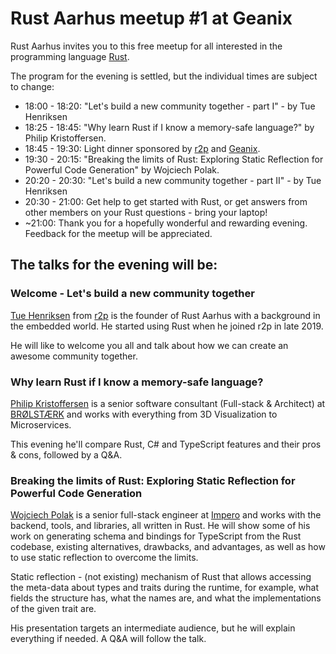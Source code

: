 # Rust Aarhus meetup #1 at Geanix

Rust Aarhus invites you to this free meetup for all interested in the programming language [Rust].

The program for the evening is settled, but the individual times are subject to change:

- 18:00 - 18:20: "Let's build a new community together - part I" - by Tue Henriksen
- 18:25 - 18:45: "Why learn Rust if I know a memory-safe language?" by Philip Kristoffersen.
- 18:45 - 19:30: Light dinner sponsored by [r2p] and [Geanix].
- 19:30 - 20:15: "Breaking the limits of Rust: Exploring Static Reflection for Powerful Code Generation" by Wojciech Polak.
- 20:20 - 20:30: "Let's build a new community together - part II" - by Tue Henriksen
- 20:30 - 21:00: Get help to get started with Rust, or get answers from other members on your Rust questions - bring your laptop!
- ~21:00: Thank you for a hopefully wonderful and rewarding evening. Feedback for the meetup will be appreciated.

## The talks for the evening will be:

### Welcome - Let's build a new community together
[Tue Henriksen][th] from [r2p] is the founder of Rust Aarhus with a background in the embedded world. He started using Rust when he joined r2p in late 2019.

He will like to welcome you all and talk about how we can create an awesome community together.

### Why learn Rust if I know a memory-safe language?
[Philip Kristoffersen][pk] is a senior software consultant (Full-stack & Architect) at [BRØLSTÆRK] and works with everything from 3D Visualization to Microservices.

This evening he'll compare Rust, C# and TypeScript features and their pros & cons, followed by a Q&A.

### Breaking the limits of Rust: Exploring Static Reflection for Powerful Code Generation
[Wojciech Polak][wp] is a senior full-stack engineer at [Impero] and works with the backend, tools, and libraries, all written in Rust.
He will show some of his work on generating schema and bindings for TypeScript from the Rust codebase, existing alternatives, drawbacks, and advantages, as well as how to use static reflection to overcome the limits.

Static reflection - (not existing) mechanism of Rust that allows accessing the meta-data about types and traits during the runtime, for example, what fields the structure has, what the names are, and what the implementations of the given trait are.

His presentation targets an intermediate audience, but he will explain everything if needed. A Q&A will follow the talk.



[rust]: https://www.rust-lang.org/
[r2p]: https://www.r2p.com/
[geanix]: https://geanix.com/
[brølstærk]: https://www.linkedin.com/company/br%C3%B8lst%C3%A6rk/
[impero]: https://www.linkedin.com/company/impero-as/
[th]: https://www.linkedin.com/in/tue-henriksen-61a7232/
[pk]: https://www.linkedin.com/in/philip-kristoffersen-3b894b8/
[wp]: https://www.linkedin.com/in/wojciech-polak-0782b299/